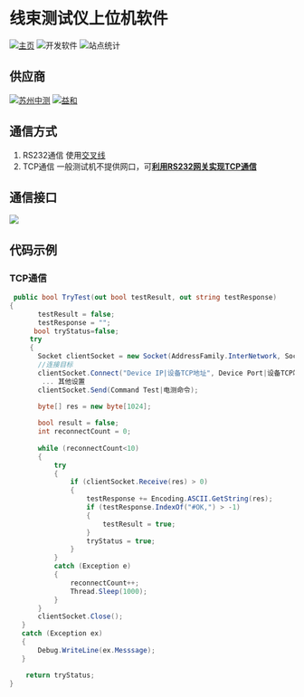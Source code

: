 # 线束测试仪上位机软件
[![主页](http://seedunk.com/badge/github-seedunk.net.harnesstester.svg)](https://github.com/fakra-automation-solution/seedunk.net.harnesstester)  ![开发软件](http://seedunk.com/badge/code-framework48%20.net6.ic-dotnet.cbg-green.svg) ![站点统计](http://seedunk.com/badge/gh-sdn-harnesstester.svg)
## 供应商
  [![苏州中测](http://seedunk.com/badge/hctest.svg)](http://seedunk.com/badge/hctest.html) [![益和](http://seedunk.com/badge/microtest.svg)](http://seedunk.com/badge/microtest.html)
## 通信方式
1. RS232通信
   使用[交叉线](#)
3. TCP通信
   一般测试机不提供网口，可[**利用RS232网关实现TCP通信**](#)
   
## 通信接口
  <img src="http://seedunk.com/media/@va35d57f6d5264.w-640.svg">

## 代码示例
### TCP通信
  ```c#
   public bool TryTest(out bool testResult, out string testResponse)
 {
         testResult = false;
         testResponse = "";
        bool tryStatus=false;
       try
       {  
         Socket clientSocket = new Socket(AddressFamily.InterNetwork, SocketType.Stream, ProtocolType.Tcp);
         //连接目标   
         clientSocket.Connect("Device IP|设备TCP地址", Device Port|设备TCP端口);
          ... 其他设置
         clientSocket.Send(Command Test|电测命令);

         byte[] res = new byte[1024];
     
         bool result = false;
         int reconnectCount = 0;
        
         while (reconnectCount<10)
         {
             try
             {
                 if (clientSocket.Receive(res) > 0)
                 {
                     testResponse += Encoding.ASCII.GetString(res); 
                     if (testResponse.IndexOf("#OK,") > -1)
                     {
                         testResult = true;
                     } 
                     tryStatus = true;  
                 }
             }
             catch (Exception e)
             {   
                 reconnectCount++; 
                 Thread.Sleep(1000);
             } 
         }
         clientSocket.Close(); 
     }
     catch (Exception ex)
     {
         Debug.WriteLine(ex.Messsage);
     }

      return tryStatus;
 }
  ```








